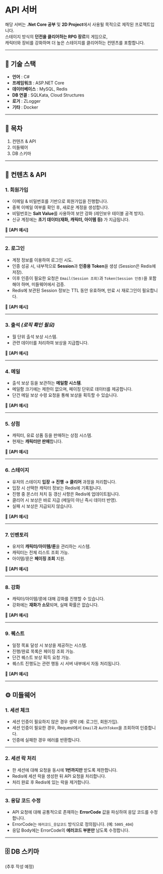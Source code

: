 # API 서버

해당 서버는 **.Net Core 공부** 및 **2D Project**에서 사용될 목적으로 제작된 프로젝트입니다.  
스테이지 방식의 **던전을 클리어하는 RPG 장르**의 게임으로,  
캐릭터와 장비를 강화하며 더 높은 스테이지를 클리어하는 컨텐츠를 포함합니다.

---

## 🚀 기술 스택
- **언어** : C#
- **프레임워크** : ASP.NET Core
- **데이터베이스** : MySQL, Redis
- **DB 연결** : SQLKata, Cloud Structures
- **로거** : ZLogger
- **기타** : Docker

---

## 📑 목차
1. 컨텐츠 & API
2. 미들웨어
3. DB 스키마

---

## 📌 컨텐츠 & API

### 1. 회원가입
- 이메일 & 비밀번호를 기반으로 회원가입을 진행합니다.  
- 중복 이메일 여부를 확인 후, 새로운 계정을 생성합니다.  
- 비밀번호는 **Salt Value**를 사용하여 보안 강화 (레인보우 테이블 공격 방지).  
- 신규 계정에는 **초기 데이터(재화, 캐릭터, 아이템 등)** 가 지급됩니다.  

📖 **[API 예시]**

---

### 2. 로그인
- 계정 정보를 이용하여 로그인 시도.  
- 인증 성공 시, 내부적으로 **Session**과 **인증용 Token**을 생성 (Session은 Redis에 저장).  
- 이후 인증이 필요한 요청은 `Email(Session 조회)`과 `Token(Session 인증)`을 포함해야 하며, 미들웨어에서 검증.  
- Redis에 보관된 Session 정보는 TTL 동안 유효하며, 만료 시 재로그인이 필요합니다.  

📖 **[API 예시]**

---

### 3. 출석 _(로직 확인 필요)_
- 월 단위 출석 보상 시스템.  
- 관련 데이터를 처리하여 보상을 지급합니다.  

📖 **[API 예시]**

---

### 4. 메일
- 출석 보상 등을 보관하는 **메일함 시스템**.  
- 메일함 크기에는 제한이 없으며, 페이징 단위로 데이터를 제공합니다.  
- 단건 메일 보상 수령 요청을 통해 보상을 획득할 수 있습니다.  

📖 **[API 예시]**

---

### 5. 상점
- 캐릭터, 유료 상품 등을 판매하는 상점 시스템.  
- 현재는 **캐릭터만 판매**합니다.  

📖 **[API 예시]**

---

### 6. 스테이지
- 유저의 스테이지 **입장 → 진행 → 클리어** 과정을 처리합니다.  
- 입장 시 선택한 캐릭터 정보는 Redis에 기록됩니다.  
- 진행 중 몬스터 처치 등 갱신 사항은 Redis에 업데이트됩니다.  
- 클리어 시 보상은 바로 지급 (메일이 아닌 즉시 데이터 반영).  
- 실패 시 보상은 지급되지 않습니다.  

📖 **[API 예시]**

---

### 7. 인벤토리
- 유저의 **캐릭터/아이템/룬**을 관리하는 시스템.  
- 캐릭터는 전체 리스트 조회 가능.  
- 아이템/룬은 **페이징 조회** 지원.  

📖 **[API 예시]**

---

### 8. 강화
- 캐릭터/아이템/룬에 대해 강화를 진행할 수 있습니다.  
- 강화에는 **재화가 소모**되며, 실패 확률은 없습니다.  

📖 **[API 예시]**

---

### 9. 퀘스트
- 일정 목표 달성 시 보상을 제공하는 시스템.  
- 진행/완료 목록은 페이징 조회 가능.  
- 단건 퀘스트 보상 획득 요청 가능.  
- 퀘스트 진행도는 관련 행동 시 서버 내부에서 자동 처리됩니다.  

📖 **[API 예시]**

---

## ⚙️ 미들웨어

### 1. 세션 체크
- 세션 인증이 필요하지 않은 경우 생략 (예: 로그인, 회원가입).  
- 세션 인증이 필요한 경우, Request에서 `Email`과 `AuthToken`을 조회하여 인증합니다.  
- 인증에 실패한 경우 에러를 반환합니다.  

---

### 2. 세션 락 처리
- 한 세션에 대해 요청을 동시에 **1번까지만** 받도록 제한합니다.  
- Redis에 세션 락을 생성한 뒤 API 요청을 처리합니다.  
- 처리 완료 후 Redis에 있는 락을 제거합니다.  

---

### 3. 응답 코드 수정
- API 요청에 대해 공통적으로 존재하는 **ErrorCode** 값을 파싱하여 응답 코드를 수정합니다.  
- ErrorCode는 `에러코드_응답코드` 방식으로 정의됩니다. (예: `5005_404`)  
- 응답 Body에는 ErrorCode의 **에러코드 부분만** 남도록 수정합니다.  

---

## 🗄️ DB 스키마
(추후 작성 예정)
